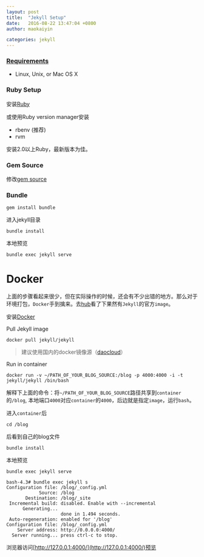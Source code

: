 ```yaml
---
layout: post
title:  "Jekyll Setup"
date:   2016-08-22 13:47:04 +0800
author: maokaiyin

categories: jekyll
---
```


### [Requirements](https://jekyllrb.com/docs/installation/)

* Linux, Unix, or Mac OS X

### Ruby Setup

安装[Ruby](https://www.ruby-lang.org/en/documentation/installation/)

或使用Ruby version manager安装

* rbenv (推荐)
* rvm

安装2.0以上Ruby，最新版本为佳。

### Gem Source
修改[gem source](https://ruby.taobao.org/)

### Bundle

	gem install bundle

进入jekyll目录

	bundle install

本地预览
	
	bundle exec jekyll serve


# Docker

上面的步骤看起来很少，但在实际操作的时候，还会有不少出错的地方。那么对于环境打包，`Docker`手到擒来。去[hub](hub.docker.com)看了下果然有`Jekyll`的官方`image`。

安装[Docker](https://www.docker.com/products/overview)

Pull Jekyll image

	docker pull jekyll/jekyll
	
> 建议使用国内的docker镜像源（[daocloud](https://get.daocloud.io/)）

Run in container

	docker run -v ~/PATH_OF_YOUR_BLOG_SOURCE:/blog -p 4000:4000 -i -t jekyll/jekyll /bin/bash

解释下上面的命令：将`~/PATH_OF_YOUR_BLOG_SOURCE`路径共享到`container`的`/blog`, 本地端口`4000`对应`container`的`4000`，后边就是指定`image`，运行`bash`。

进入`container`后

	cd /blog

后看到自己的blog文件

	bundle install
	
	
本地预览
	
	bundle exec jekyll serve
	

```
bash-4.3# bundle exec jekyll s
Configuration file: /blog/_config.yml
            Source: /blog
       Destination: /blog/_site
 Incremental build: disabled. Enable with --incremental
      Generating...
                    done in 1.494 seconds.
 Auto-regeneration: enabled for '/blog'
Configuration file: /blog/_config.yml
    Server address: http://0.0.0.0:4000/
  Server running... press ctrl-c to stop.
```

浏览器访问[http://127.0.0.1:4000/](http://127.0.0.1:4000/)预览